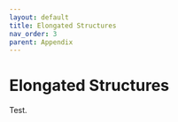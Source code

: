 ```yaml
---
layout: default
title: Elongated Structures
nav_order: 3
parent: Appendix
---
```

# Elongated Structures
Test.
